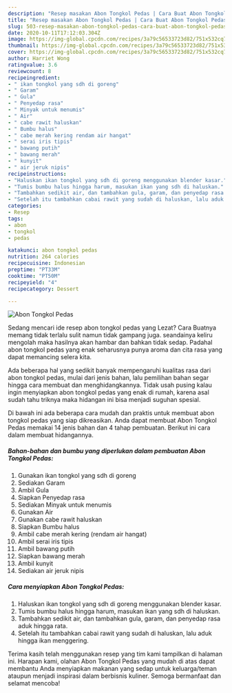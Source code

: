 ```yaml
---
description: "Resep masakan Abon Tongkol Pedas | Cara Buat Abon Tongkol Pedas Yang Menggugah Selera"
title: "Resep masakan Abon Tongkol Pedas | Cara Buat Abon Tongkol Pedas Yang Menggugah Selera"
slug: 503-resep-masakan-abon-tongkol-pedas-cara-buat-abon-tongkol-pedas-yang-menggugah-selera
date: 2020-10-11T17:12:03.304Z
image: https://img-global.cpcdn.com/recipes/3a79c56533723d82/751x532cq70/abon-tongkol-pedas-foto-resep-utama.jpg
thumbnail: https://img-global.cpcdn.com/recipes/3a79c56533723d82/751x532cq70/abon-tongkol-pedas-foto-resep-utama.jpg
cover: https://img-global.cpcdn.com/recipes/3a79c56533723d82/751x532cq70/abon-tongkol-pedas-foto-resep-utama.jpg
author: Harriet Wong
ratingvalue: 3.6
reviewcount: 8
recipeingredient:
- " ikan tongkol yang sdh di goreng"
- " Garam"
- " Gula"
- " Penyedap rasa"
- " Minyak untuk menumis"
- " Air"
- " cabe rawit haluskan"
- " Bumbu halus"
- " cabe merah kering rendam air hangat"
- " serai iris tipis"
- " bawang putih"
- " bawang merah"
- " kunyit"
- " air jeruk nipis"
recipeinstructions:
- "Haluskan ikan tongkol yang sdh di goreng menggunakan blender kasar."
- "Tumis bumbu halus hingga harum, masukan ikan yang sdh di haluskan."
- "Tambahkan sedikit air, dan tambahkan gula, garam, dan penyedap rasa aduk hingga rata."
- "Setelah itu tambahkan cabai rawit yang sudah di haluskan, lalu aduk hingga ikan menggering."
categories:
- Resep
tags:
- abon
- tongkol
- pedas

katakunci: abon tongkol pedas 
nutrition: 264 calories
recipecuisine: Indonesian
preptime: "PT33M"
cooktime: "PT50M"
recipeyield: "4"
recipecategory: Dessert

---
```



![Abon Tongkol Pedas](https://img-global.cpcdn.com/recipes/3a79c56533723d82/751x532cq70/abon-tongkol-pedas-foto-resep-utama.jpg)

Sedang mencari ide resep abon tongkol pedas yang Lezat? Cara Buatnya memang tidak terlalu sulit namun tidak gampang juga. seandainya keliru mengolah maka hasilnya akan hambar dan bahkan tidak sedap. Padahal abon tongkol pedas yang enak seharusnya punya aroma dan cita rasa yang dapat memancing selera kita.



Ada beberapa hal yang sedikit banyak mempengaruhi kualitas rasa dari abon tongkol pedas, mulai dari jenis bahan, lalu pemilihan bahan segar hingga cara membuat dan menghidangkannya. Tidak usah pusing kalau ingin menyiapkan abon tongkol pedas yang enak di rumah, karena asal sudah tahu triknya maka hidangan ini bisa menjadi suguhan spesial.


Di bawah ini ada beberapa cara mudah dan praktis untuk membuat abon tongkol pedas yang siap dikreasikan. Anda dapat membuat Abon Tongkol Pedas memakai 14 jenis bahan dan 4 tahap pembuatan. Berikut ini cara dalam membuat hidangannya.

<!--inarticleads1-->

##### Bahan-bahan dan bumbu yang diperlukan dalam pembuatan Abon Tongkol Pedas:

1. Gunakan  ikan tongkol yang sdh di goreng
1. Sediakan  Garam
1. Ambil  Gula
1. Siapkan  Penyedap rasa
1. Sediakan  Minyak untuk menumis
1. Gunakan  Air
1. Gunakan  cabe rawit haluskan
1. Siapkan  Bumbu halus
1. Ambil  cabe merah kering (rendam air hangat)
1. Ambil  serai iris tipis
1. Ambil  bawang putih
1. Siapkan  bawang merah
1. Ambil  kunyit
1. Sediakan  air jeruk nipis




<!--inarticleads2-->

##### Cara menyiapkan Abon Tongkol Pedas:

1. Haluskan ikan tongkol yang sdh di goreng menggunakan blender kasar.
1. Tumis bumbu halus hingga harum, masukan ikan yang sdh di haluskan.
1. Tambahkan sedikit air, dan tambahkan gula, garam, dan penyedap rasa aduk hingga rata.
1. Setelah itu tambahkan cabai rawit yang sudah di haluskan, lalu aduk hingga ikan menggering.




Terima kasih telah menggunakan resep yang tim kami tampilkan di halaman ini. Harapan kami, olahan Abon Tongkol Pedas yang mudah di atas dapat membantu Anda menyiapkan makanan yang sedap untuk keluarga/teman ataupun menjadi inspirasi dalam berbisnis kuliner. Semoga bermanfaat dan selamat mencoba!
